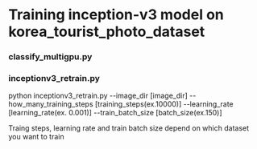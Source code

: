 # Training inception-v3 model on korea_tourist_photo_dataset
### classify_multigpu.py
### inceptionv3_retrain.py
python inceptionv3_retrain.py --image_dir [image_dir] --how_many_training_steps [training_steps(ex.10000)] --learning_rate [learning_rate(ex. 0.001)] --train_batch_size [batch_size(ex.150)]

Traing steps, learning rate and train batch size depend on which dataset you want to train
